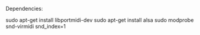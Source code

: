 Dependencies:

sudo apt-get install libportmidi-dev
sudo apt-get install alsa
sudo modprobe snd-virmidi snd_index=1

